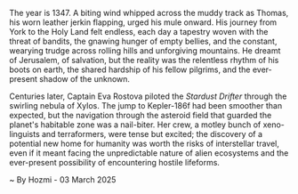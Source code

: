 
The year is 1347.  A biting wind whipped across the muddy track as Thomas, his worn leather jerkin flapping, urged his mule onward.  His journey from York to the Holy Land felt endless, each day a tapestry woven with the threat of bandits, the gnawing hunger of empty bellies, and the constant, wearying trudge across rolling hills and unforgiving mountains.  He dreamt of Jerusalem, of salvation, but the reality was the relentless rhythm of his boots on earth, the shared hardship of his fellow pilgrims, and the ever-present shadow of the unknown.

Centuries later,  Captain Eva Rostova piloted the *Stardust Drifter* through the swirling nebula of Xylos.  The jump to Kepler-186f had been smoother than expected, but the navigation through the asteroid field that guarded the planet's habitable zone was a nail-biter.  Her crew, a motley bunch of xeno-linguists and terraformers, were tense but excited; the discovery of a potential new home for humanity was worth the risks of interstellar travel, even if it meant facing the unpredictable nature of alien ecosystems and the ever-present possibility of encountering hostile lifeforms.

~ By Hozmi - 03 March 2025
